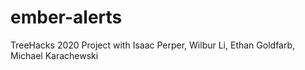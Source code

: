 # ember-alerts
TreeHacks 2020 Project with Isaac Perper, Wilbur Li, Ethan Goldfarb, Michael Karachewski
